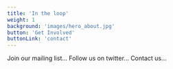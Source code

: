 ```yaml
---
title: 'In the loop'
weight: 1
background: 'images/hero_about.jpg'
button: 'Get Involved'
buttonLink: 'contact'
---
```


Join our mailing list... Follow us on twitter... Contact us...


